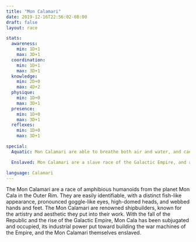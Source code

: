 ```yaml
---
title: "Mon Calamari"
date: 2019-12-16T22:56:02-08:00
draft: false
layout: race

stats:
  awareness:
    min: 1D+1
    max: 3D+1
  coordination:
    min: 1D+1
    max: 3D+1
  knowledge:
    min: 2D+0
    max: 4D+2
  physique:
    min: 1D+0
    max: 3D+1
  presence:
    min: 1D+0
    max: 3D+1
  reflexes:
    min: 1D+0
    max: 3D+1

special:
  Aquatic: Mon Calamari are able to breathe both air and water, and can withstand extreme pressures found in ocean depths. They also gain a 1D+0 bonus to Swim, and do not suffer penalties for performing actions underwater.

  Enslaved: Mon Calamari are a slave race of the Galactic Empire, and any 'free' Mon Calamari has a price on their head.

language: Calamari
---
```


The Mon Calamari are a race of amphibious humanoids from the planet Mon Cala in
the Outer Rim. They are easily identifiable, with a distinct fish-like
appearance, pronounced goggle-like eyes, high-domed heads, and webbed hands and
feet. The Mon Calamari are renowned shipbuilders, known for the artistry and
aesthetic they put into their work. With the fall of the Republic and the rise
of the Galactic Empire, Mon Cala has been subjugated and occupied, its
industrial power put toward building the war machines of the Empire, and the
Mon Calamari themselves enslaved.